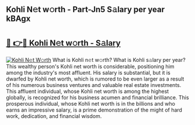 ## Kohli N𝚎t w𝚘rth - Part-Jn5 S𝚊lary per year kBAgx

# <h2><a href="http://gc3q9y.nevu.top/?p=Kohli">🔗 👉🔴 Kohli N𝚎t w𝚘rth - S𝚊lary</a></h2>

[![Kohli N𝚎t W𝚘rth](https://i.imgur.com/Oavwk0R.jpeg)](http://gc3q9y.nevu.top/?p=Kohli)
What is Kohli n𝚎t w𝚘rth? What is Kohli s𝚊lary per year?
This wealthy person's Kohli net worth is considerable, positioning him among the industry's most affluent. His salary is substantial, but it is dwarfed by Kohli net worth, which is rumored to be even larger as a result of his numerous business ventures and valuable real estate investments. This affluent individual, whose Kohli net worth is among the highest globally, is recognized for his business acumen and financial brilliance. This prosperous individual, whose Kohli net worth is in the billions and who earns an impressive salary, is a prime demonstration of the might of hard work, dedication, and financial wisdom.

